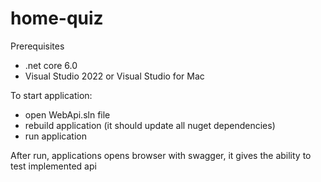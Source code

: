 # home-quiz

Prerequisites
- .net core 6.0
- Visual Studio 2022 or Visual Studio for Mac 

To start application:
 - open WebApi.sln file
 - rebuild application (it should update all nuget dependencies)
 - run application 

After run,  applications opens browser with swagger, 
it gives the ability to test implemented api



